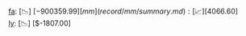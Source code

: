 [fa](record/fa/summary.md): [📉] [$-900359.99]  
[mm](record/mm/summary.md): [📈] [$4066.60]  
[ly](record/ly/summary.md): [📉] [$-1807.00]  
